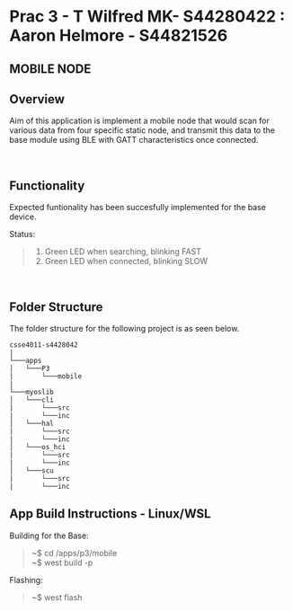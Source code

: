 # Prac 3 - T Wilfred MK- S44280422 : Aaron Helmore - S44821526 <br />

## MOBILE NODE <br />

## Overview <br />

Aim of this application is implement a mobile node that would scan for various data from four specific static node, and transmit this data to the base module using BLE with GATT characteristics once connected.

<br />

## Functionality <br />

Expected funtionality has been succesfully implemented for the base device.

Status:

> 1.  Green LED when searching, blinking FAST<br />
> 1.  Green LED when connected, blinking SLOW<br />

<br />

## Folder Structure <br />

The folder structure for the following project is as seen below.

```
csse4011-s4428042
|
└───apps
│   └───P3
|       └───mobile
|
└───myoslib
│   └───cli
|       └───src
|       └───inc
│   └───hal
|       └───src
|       └───inc
│   └───os_hci
|       └───src
|       └───inc
│   └───scu
|       └───src
|       └───inc

```

## App Build Instructions - Linux/WSL <br />

Building for the Base:

> ~$ cd /apps/p3/mobile <br />
> ~$ west build -p <br />

Flashing:

> ~$ west flash<br />
